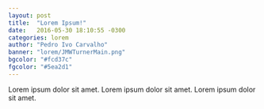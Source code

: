 ```yaml
---
layout: post
title:  "Lorem Ipsum!"
date:   2016-05-30 18:10:55 -0300
categories: lorem
author: "Pedro Ivo Carvalho"
banner: "lorem/JMWTurnerMain.png"
bgcolor: "#fcd37c"
fgcolor: "#5ea2d1"
---
```


Lorem ipsum dolor sit amet. Lorem ipsum dolor sit amet. Lorem ipsum dolor sit amet.